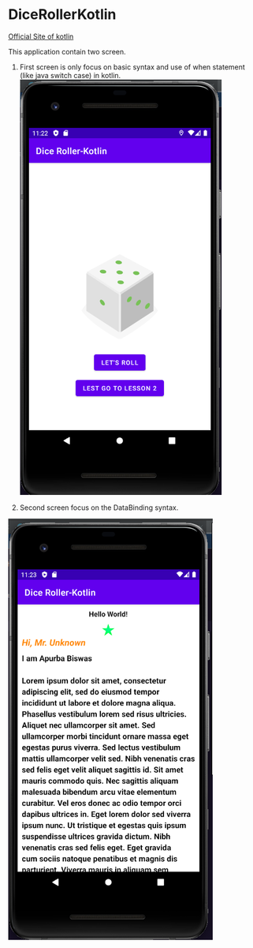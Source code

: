 # DiceRollerKotlin
[Official Site of kotlin](https://kotlinlang.org/docs/home.html)

This application contain two screen.
1. First screen is only focus on basic syntax and use of when statement (like java switch case) in kotlin.
![](https://github.com/Apurba000Biswas/DiceRollerKotlin/blob/main/screen_shots/Screenshot%20from%202021-04-13%2023-22-54.png)


2. Second screen focus on the DataBinding syntax.

![](https://github.com/Apurba000Biswas/DiceRollerKotlin/blob/main/screen_shots/Screenshot%20from%202021-04-13%2023-23-36.png)